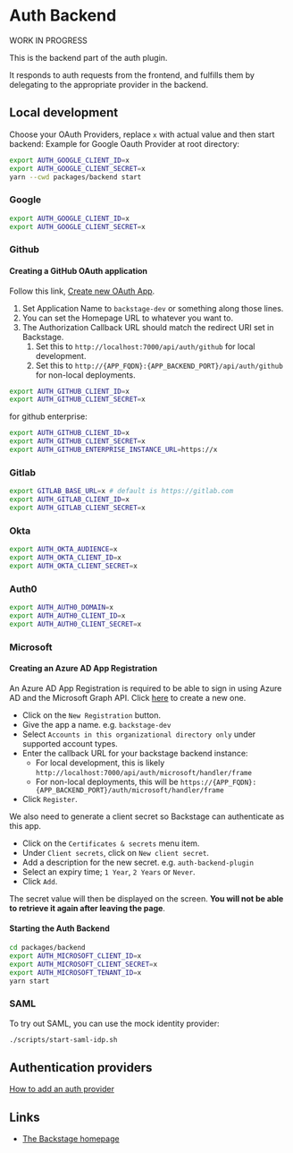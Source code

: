 # Auth Backend

WORK IN PROGRESS

This is the backend part of the auth plugin.

It responds to auth requests from the frontend, and fulfills them by delegating
to the appropriate provider in the backend.

## Local development

Choose your OAuth Providers, replace `x` with actual value and then start backend:
Example for Google Oauth Provider at root directory:

```bash
export AUTH_GOOGLE_CLIENT_ID=x
export AUTH_GOOGLE_CLIENT_SECRET=x
yarn --cwd packages/backend start
```

### Google

```bash
export AUTH_GOOGLE_CLIENT_ID=x
export AUTH_GOOGLE_CLIENT_SECRET=x
```

### Github

#### Creating a GitHub OAuth application

Follow this link, [Create new OAuth App](https://github.com/settings/applications/new).

1. Set Application Name to `backstage-dev` or something along those lines.
1. You can set the Homepage URL to whatever you want to.
1. The Authorization Callback URL should match the redirect URI set in Backstage.
   1. Set this to `http://localhost:7000/api/auth/github` for local development.
   1. Set this to `http://{APP_FQDN}:{APP_BACKEND_PORT}/api/auth/github` for non-local deployments.

```bash
export AUTH_GITHUB_CLIENT_ID=x
export AUTH_GITHUB_CLIENT_SECRET=x
```

for github enterprise:

```bash
export AUTH_GITHUB_CLIENT_ID=x
export AUTH_GITHUB_CLIENT_SECRET=x
export AUTH_GITHUB_ENTERPRISE_INSTANCE_URL=https://x
```

### Gitlab

```bash
export GITLAB_BASE_URL=x # default is https://gitlab.com
export AUTH_GITLAB_CLIENT_ID=x
export AUTH_GITLAB_CLIENT_SECRET=x
```

### Okta

```bash
export AUTH_OKTA_AUDIENCE=x
export AUTH_OKTA_CLIENT_ID=x
export AUTH_OKTA_CLIENT_SECRET=x
```

### Auth0

```bash
export AUTH_AUTH0_DOMAIN=x
export AUTH_AUTH0_CLIENT_ID=x
export AUTH_AUTH0_CLIENT_SECRET=x
```

### Microsoft

#### Creating an Azure AD App Registration

An Azure AD App Registration is required to be able to sign in using Azure AD and the Microsoft Graph API.
Click [here](https://portal.azure.com/#blade/Microsoft_AAD_IAM/ActiveDirectoryMenuBlade/RegisteredApps) to create a new one.

- Click on the `New Registration` button.
- Give the app a name. e.g. `backstage-dev`
- Select `Accounts in this organizational directory only` under supported account types.
- Enter the callback URL for your backstage backend instance:
  - For local development, this is likely `http://localhost:7000/api/auth/microsoft/handler/frame`
  - For non-local deployments, this will be `https://{APP_FQDN}:{APP_BACKEND_PORT}/auth/microsoft/handler/frame`
- Click `Register`.

We also need to generate a client secret so Backstage can authenticate as this app.

- Click on the `Certificates & secrets` menu item.
- Under `Client secrets`, click on `New client secret`.
- Add a description for the new secret. e.g. `auth-backend-plugin`
- Select an expiry time; `1 Year`, `2 Years` or `Never`.
- Click `Add`.

The secret value will then be displayed on the screen. **You will not be able to retrieve it again after leaving the page**.

#### Starting the Auth Backend

```bash
cd packages/backend
export AUTH_MICROSOFT_CLIENT_ID=x
export AUTH_MICROSOFT_CLIENT_SECRET=x
export AUTH_MICROSOFT_TENANT_ID=x
yarn start
```

### SAML

To try out SAML, you can use the mock identity provider:

```bash
./scripts/start-saml-idp.sh
```

## Authentication providers

[How to add an auth provider](https://github.com/spotify/backstage/blob/master/docs/auth/add-auth-provider.md)

## Links

- [The Backstage homepage](https://backstage.io)
